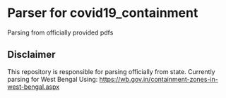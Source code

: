 # Parser for covid19_containment
Parsing from officially provided pdfs

## Disclaimer
This repository is responsible for parsing officially from state.
Currently parsing for West Bengal
Using:
https://wb.gov.in/containment-zones-in-west-bengal.aspx
